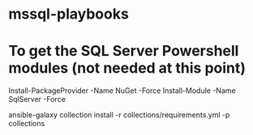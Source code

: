 # mssql-playbooks

# To get the SQL Server Powershell modules (not needed at this point)

Install-PackageProvider -Name NuGet -Force
Install-Module -Name SqlServer -Force

ansible-galaxy collection install -r collections/requirements.yml -p collections
